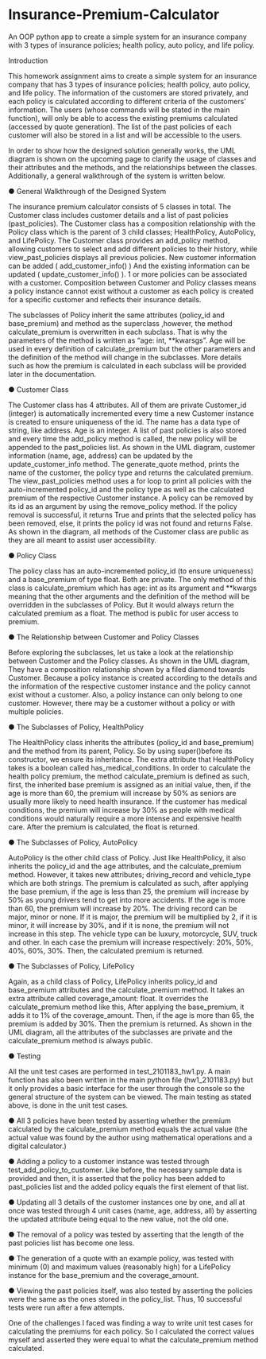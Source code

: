 # Insurance-Premium-Calculator
An OOP python app to create a simple system for an insurance company with 3 types of insurance policies; health policy, auto policy, and life policy.

Introduction

This homework assignment aims to create a simple system for an insurance
company that has 3 types of insurance policies; health policy, auto policy, and life
policy. The information of the customers are stored privately, and each policy is
calculated according to different criteria of the customers’ information.
The users (whose commands will be stated in the main function), will only be
able to access the existing premiums calculated (accessed by quote generation).
The list of the past policies of each customer will also be stored in a list and will
be accessible to the users.

In order to show how the designed solution generally works, the UML diagram is
shown on the upcoming page to clarify the usage of classes and their attributes
and the methods, and the relationships between the classes. Additionally, a
general walkthrough of the system is written below.

● General Walkthrough of the Designed System

The insurance premium calculator consists of 5 classes in total. The Customer
class includes customer details and a list of past policies (past_policies). The
Customer class has a composition relationship with the Policy class which is the
parent of 3 child classes; HealthPolicy, AutoPolicy, and LifePolicy.
The Customer class provides an add_policy method, allowing customers to
select and add different policies to their history, while view_past_policies displays
all previous policies. New customer information can be added (
add_customer_info() )
And the existing information can be updated ( update_customer_info() ).
1 or more policies can be associated with a customer. Composition between
Customer and Policy classes means a policy instance cannot exist without a
customer as each policy is created for a specific customer and reflects their
insurance details.

The subclasses of Policy inherit the same attributes (policy_id and
base_premium) and method as the superclass ,however, the method
calculate_premium is overwritten in each subclass. That is why the parameters of
the method is written as “age: int, **kwarsgs”. Age will be used in every definition
of calculate_premium but the other parameters and the definition of the method
will change in the subclasses. More details such as how the premium is
calculated in each subclass will be provided later in the documentation.

● Customer Class

The Customer class has 4 attributes. All of them are private Customer_id
(integer) is automatically incremented every time a new Customer instance is
created to ensure uniqueness of the id. The name has a data type of string, like
address. Age is an integer. A list of past policies is also stored and every time the
add_policy method is called, the new policy will be appended to the past_policies
list. As shown in the UML diagram, customer information (name, age, address)
can be updated by the update_customer_info method. The generate_quote
method, prints the name of the customer, the policy type and returns the
calculated premium. The view_past_policies method uses a for loop to print all
policies with the auto-incremented policy_id and the policy type as well as the
calculated premium of the respective Customer instance. A policy can be
removed by its id as an argument by using the remove_policy method. If the
policy removal is successful, it returns True and prints that the selected policy
has been removed, else, it prints the policy id was not found and returns False.
As shown in the diagram, all methods of the Customer class are public as they
are all meant to assist user accessibility.

● Policy Class

The policy class has an auto-incremented policy_id (to ensure uniqueness) and a
base_premium of type float. Both are private. The only method of this class is
calculate_premium which has age: int as its argument and **kwargs meaning
that the other arguments and the definition of the method will be overridden in the
subclasses of Policy. But it would always return the calculated premium as a
float. The method is public for user access to premium.

● The Relationship between Customer and Policy Classes

Before exploring the subclasses, let us take a look at the relationship between
Customer and the Policy classes. As shown in the UML diagram, They have a
composition relationship shown by a filed diamond towards Customer. Because a
policy instance is created according to the details and the information of the
respective customer instance and the policy cannot exist without a customer.
Also, a policy instance can only belong to one customer. However, there may be
a customer without a policy or with multiple policies.

● The Subclasses of Policy, HealthPolicy

The HealthPolicy class inherits the attributes (policy_id and base_premium) and
the method from its parent, Policy. So by using super()before its constructor, we
ensure its inheritance. The extra attribute that HealthPolicy takes is a boolean
called has_medical_conditions. In order to calculate the health policy premium,
the method calculate_premium is defined as such, first, the inherited base
premium is assigned as an initial value, then, if the age is more than 60, the
premium will increase by 50% as seniors are usually more likely to need health
insurance. If the customer has medical conditions, the premium will increase by
30% as people with medical conditions would naturally require a more intense
and expensive health care. After the premium is calculated, the float is returned.

● The Subclasses of Policy, AutoPolicy

AutoPolicy is the other child class of Policy. Just like HealthPolicy, it also inherits
the policy_id and the age attributes, and the calculate_premium method.
However, it takes new attributes; driving_record and vehicle_type which are both
strings. The premium is calculated as such, after applying the base premium, if
the age is less than 25, the premium will increase by 50% as young drivers tend
to get into more accidents. If the age is more than 60, the premium will increase
by 20%. The driving record can be major, minor or none. If it is major, the
premium will be multiplied by 2, if it is minor, it will increase by 30%, and if it is
none, the premium will not increase in this step. The vehicle type can be luxury,
motorcycle, SUV, truck and other. In each case the premium will increase
respectively: 20%, 50%, 40%, 60%, 30%. Then, the calculated premium is
returned.

● The Subclasses of Policy, LifePolicy

Again, as a child class of Policy, LifePolicy inherits policy_id and base_premium
attributes and the calculate_premium method. It takes an extra attribute called
coverage_amount: float. It overrides the calculate_premium method like this,
After applying the base_premium, it adds it to 1% of the coverage_amount. Then,
if the age is more than 65, the premium is added by 30%. Then the premium is
returned.
As shown in the UML diagram, all the attributes of the subclasses are private and
the calculate_premium method is always public.

● Testing

All the unit test cases are performed in test_2101183_hw1.py. A main function
has also been written in the main python file (hw1_2101183.py) but it only
provides a basic interface for the user through the console so the general
structure of the system can be viewed. The main testing as stated above, is done
in the unit test cases.

● All 3 policies have been tested by asserting whether the premium
calculated by the calculate_premium method equals the actual value (the actual value was found by the author using mathematical operations and a
digital calculator.)

● Adding a policy to a customer instance was tested through
test_add_policy_to_customer. Like before, the necessary sample data is
provided and then, it is asserted that the policy has been added to
past_policies list and the added policy equals the first element of that list.

● Updating all 3 details of the customer instances one by one, and all at
once was tested through 4 unit cases (name, age, address, all) by
asserting the updated attribute being equal to the new value, not the old
one.

● The removal of a policy was tested by asserting that the length of the past
policies list has become one less.

● The generation of a quote with an example policy, was tested with
minimum (0) and maximum values (reasonably high) for a LifePolicy
instance for the base_premium and the coverage_amount.

● Viewing the past policies itself, was also tested by asserting the policies
were the same as the ones stored in the policy_list.
Thus, 10 successful tests were run after a few attempts.

One of the challenges I faced was finding a way to write unit test cases for
calculating the premiums for each policy. So I calculated the correct values
myself and asserted they were equal to what the calculate_premium method
calculated.

